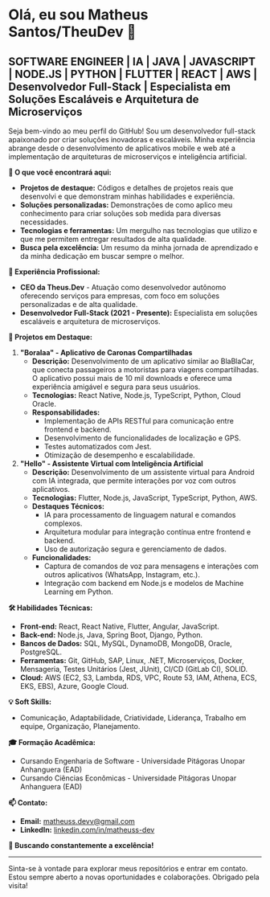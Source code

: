 # Olá, eu sou Matheus Santos/TheuDev 👋

## SOFTWARE ENGINEER | IA | JAVA | JAVASCRIPT | NODE.JS | PYTHON | FLUTTER | REACT | AWS | Desenvolvedor Full-Stack | Especialista em Soluções Escaláveis e Arquitetura de Microserviços

Seja bem-vindo ao meu perfil do GitHub! Sou um desenvolvedor full-stack apaixonado por criar soluções inovadoras e escaláveis. Minha experiência abrange desde o desenvolvimento de aplicativos mobile e web até a implementação de arquiteturas de microserviços e inteligência artificial.

**🚀 O que você encontrará aqui:**

-   **Projetos de destaque:** Códigos e detalhes de projetos reais que desenvolvi e que demonstram minhas habilidades e experiência.
-   **Soluções personalizadas:** Demonstrações de como aplico meu conhecimento para criar soluções sob medida para diversas necessidades.
-   **Tecnologias e ferramentas:** Um mergulho nas tecnologias que utilizo e que me permitem entregar resultados de alta qualidade.
-   **Busca pela excelência:** Um resumo da minha jornada de aprendizado e da minha dedicação em buscar sempre o melhor.

**💼 Experiência Profissional:**

-   **CEO da Theus.Dev** - Atuação como desenvolvedor autônomo oferecendo serviços para empresas, com foco em soluções personalizadas e de alta qualidade.
-   **Desenvolvedor Full-Stack (2021 - Presente):** Especialista em soluções escaláveis e arquitetura de microserviços.

**🎯 Projetos em Destaque:**

1.  **"Boralaa" - Aplicativo de Caronas Compartilhadas**
    -   **Descrição:** Desenvolvimento de um aplicativo similar ao BlaBlaCar, que conecta passageiros a motoristas para viagens compartilhadas. O aplicativo possui mais de 10 mil downloads e oferece uma experiência amigável e segura para seus usuários.
    -   **Tecnologias:** React Native, Node.js, TypeScript, Python, Cloud Oracle.
    -   **Responsabilidades:**
        -   Implementação de APIs RESTful para comunicação entre frontend e backend.
        -   Desenvolvimento de funcionalidades de localização e GPS.
        -   Testes automatizados com Jest.
        -   Otimização de desempenho e escalabilidade.
2.  **"Hello" - Assistente Virtual com Inteligência Artificial**
    -   **Descrição:** Desenvolvimento de um assistente virtual para Android com IA integrada, que permite interações por voz com outros aplicativos.
    -   **Tecnologias:** Flutter, Node.js, JavaScript, TypeScript, Python, AWS.
    -   **Destaques Técnicos:**
        -   IA para processamento de linguagem natural e comandos complexos.
        -   Arquitetura modular para integração contínua entre frontend e backend.
        -   Uso de autorização segura e gerenciamento de dados.
    -   **Funcionalidades:**
        -   Captura de comandos de voz para mensagens e interações com outros aplicativos (WhatsApp, Instagram, etc.).
        -   Integração com backend em Node.js e modelos de Machine Learning em Python.

**🛠️ Habilidades Técnicas:**

-   **Front-end:** React, React Native, Flutter, Angular, JavaScript.
-   **Back-end:** Node.js, Java, Spring Boot, Django, Python.
-   **Bancos de Dados:** SQL, MySQL, DynamoDB, MongoDB, Oracle, PostgreSQL.
-   **Ferramentas:** Git, GitHub, SAP, Linux, .NET, Microserviços, Docker, Mensageria, Testes Unitários (Jest, JUnit), CI/CD (GitLab CI), SOLID.
-   **Cloud:** AWS (EC2, S3, Lambda, RDS, VPC, Route 53, IAM, Athena, ECS, EKS, EBS), Azure, Google Cloud.

**💡 Soft Skills:**

-   Comunicação, Adaptabilidade, Criatividade, Liderança, Trabalho em equipe, Organização, Planejamento.

**🎓 Formação Acadêmica:**

-   Cursando Engenharia de Software - Universidade Pitágoras Unopar Anhanguera (EAD)
-   Cursando Ciências Econômicas - Universidade Pitágoras Unopar Anhanguera (EAD)

**📫 Contato:**

-   **Email:** matheuss.devv@gmail.com
-   **LinkedIn:** [linkedin.com/in/matheuss-dev](https://www.linkedin.com/in/matheuss-dev)

**🌱 Buscando constantemente a excelência!**

---

Sinta-se à vontade para explorar meus repositórios e entrar em contato. Estou sempre aberto a novas oportunidades e colaborações. Obrigado pela visita!

